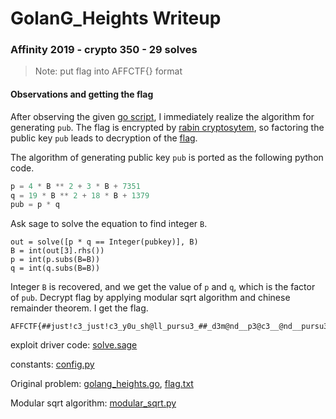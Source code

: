 # GolanG_Heights Writeup

### Affinity 2019 - crypto 350 - 29 solves

> Note: put flag into AFFCTF{} format

#### Observations and getting the flag

After observing the given [go script](golang_heights.go), I immediately realize the algorithm for generating `pub`. The flag is encrypted by [rabin cryptosytem](https://en.wikipedia.org/wiki/Rabin_cryptosystem), so factoring the public key `pub` leads to decryption of the [flag](flag.txt).

The algorithm of generating public key `pub` is ported as the following python code.

```python
p = 4 * B ** 2 + 3 * B + 7351
q = 19 * B ** 2 + 18 * B + 1379
pub = p * q
```

Ask sage to solve the equation to find integer `B`.

```sage
out = solve([p * q == Integer(pubkey)], B)
B = int(out[3].rhs())
p = int(p.subs(B=B))
q = int(q.subs(B=B))
```

Integer `B` is recovered, and we get the value of `p` and `q`, which is the factor of `pub`. Decrypt flag by applying modular sqrt algorithm and chinese remainder theorem. I get the flag.

```
AFFCTF{##just!c3_just!c3_y0u_sh@ll_pursu3_##_d3m@nd__p3@c3__@nd__pursu3__!t##}
```

exploit driver code: [solve.sage](solve.sage)

constants: [config.py](config,py)

Original problem: [golang_heights.go](golang_heights.go), [flag.txt](flag.txt)

Modular sqrt algorithm: [modular_sqrt.py](modular_sqrt.py)
